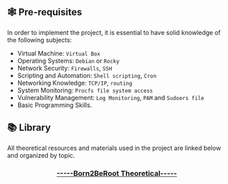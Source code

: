 ## 🕸️ Pre-requisites

In order to implement the project, it is essential to have 
solid knowledge of the following subjects:
* Virtual Machine: `Virtual Box`
* Operating Systems: `Debian` or `Rocky`
* Network Security: `Firewalls`, `SSH`
* Scripting and Automation: `Shell scripting`, `Cron` 
* Networking Knowledge: `TCP/IP`, `routing`
* System Monitoring: `Procfs file system access`
* Vulnerability Management: `Log Monitoring`, `PAM` and `Sudoers file`
* Basic Programming Skills.


## 📚 Library

All theoretical resources and materials used in the project are linked below and organized by topic. 

<h3 align="center"><a href="https://github.com/pin3dev/42_Cursus/tree/main/library/#01-Born2BeRoot">-----Born2BeRoot Theoretical-----</a></h3>
